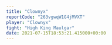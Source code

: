 ```yaml
---
title: "Clownyx"
reportCode: "263vgwqW1G4jMVXT"
player: "Clownyx"
fight: "High King Maulgar"
date: 2021-07-15T18:53:21.415000+00:00
---
```

